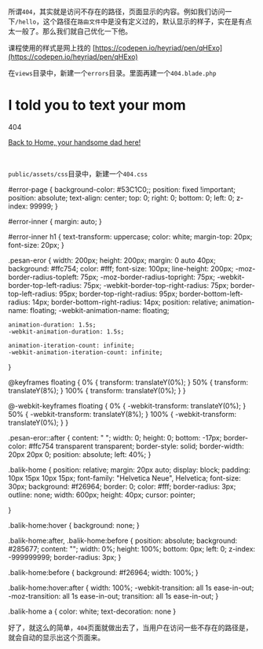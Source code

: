 所谓`404`，其实就是访问不存在的路径，页面显示的内容。例如我们访问一下`/hello`，这个路径在`路由文件`中是没有定义过的，默认显示的样子，实在是有点太一般了。那么我们就自己优化一下他。

课程使用的样式是网上找的 [https://codepen.io/heyriad/pen/qHExo](https://codepen.io/heyriad/pen/qHExo)

在`views`目录中，新建一个`errors`目录。里面再建一个`404.blade.php`

<!doctype html>
<html>
<head>
    <meta charset="UTF-8">
    <meta name="viewport" content="width=device-width, user-scalable=no, initial-scale=1.0, maximum-scale=1.0, minimum-scale=1.0">
    <meta http-equiv="X-UA-Compatible" content="ie=edge">
    <title>404</title>
    <link rel="stylesheet" href="/assets/css/404.css">
</head>
<body>

<div id='error-page'>
    <div id='error-inner'>
        <h1> I told you to text your mom</h1>
        <div class="pesan-eror">404</div>
        <p class="balik-home"><a href="/">Back to Home, your handsome dad here!</a></p><br/>
    </div>
</div>

</body>
</html>

`public/assets/css`目录中，新建一个`404.css`

#error-page {
    background-color: #53C1C0;;
    position: fixed !important;
    position: absolute;
    text-align: center;
    top: 0;
    right: 0;
    bottom: 0;
    left: 0;
    z-index: 99999;
}

#error-inner {
    margin: auto;
}

#error-inner h1 {
    text-transform: uppercase;
    color: white;
    margin-top: 20px;
    font-size: 20px;
}

.pesan-eror {
    width: 200px;
    height: 200px;
    margin: 0 auto 40px;
    background: #ffc754;
    color: #fff;
    font-size: 100px;
    line-height: 200px;
    -moz-border-radius-topleft: 75px;
    -moz-border-radius-topright: 75px;
    -webkit-border-top-left-radius: 75px;
    -webkit-border-top-right-radius: 75px;
    border-top-left-radius: 95px;
    border-top-right-radius: 95px;
    border-bottom-left-radius: 14px;
    border-bottom-right-radius: 14px;
    position: relative;
    animation-name: floating;
    -webkit-animation-name: floating;

    animation-duration: 1.5s;
    -webkit-animation-duration: 1.5s;

    animation-iteration-count: infinite;
    -webkit-animation-iteration-count: infinite;
}

@keyframes floating {
    0% {
        transform: translateY(0%);
    }
    50% {
        transform: translateY(8%);
    }
    100% {
        transform: translateY(0%);
    }
}

@-webkit-keyframes floating {
    0% {
        -webkit-transform: translateY(0%);
    }
    50% {
        -webkit-transform: translateY(8%);
    }
    100% {
        -webkit-transform: translateY(0%);
    }
}

.pesan-eror::after {
    content: " ";
    width: 0;
    height: 0;
    bottom: -17px;
    border-color: #ffc754 transparent transparent;
    border-style: solid;
    border-width: 20px 20px 0;
    position: absolute;
    left: 40%;
}

.balik-home {
    position: relative;
    margin: 20px auto;
    display: block;
    padding: 10px 15px 10px 15px;
    font-family: "Helvetica Neue", Helvetica;
    font-size: 30px;
    background: #f26964;
    border: 0;
    color: #fff;
    border-radius: 3px;
    outline: none;
    width: 600px;
    height: 40px;
    cursor: pointer;

}

.balik-home:hover {
    background: none;
}

.balik-home:after, .balik-home:before {
    position: absolute;
    background: #285677;
    content: "";
    width: 0%;
    height: 100%;
    bottom: 0px;
    left: 0;
    z-index: -999999999;
    border-radius: 3px;
}

.balik-home:before {
    background: #f26964;
    width: 100%;
}

.balik-home:hover:after {
    width: 100%;
    -webkit-transition: all 1s ease-in-out;
    -moz-transition: all 1s ease-in-out;
    transition: all 1s ease-in-out;
}

.balik-home a {
    color: white;
    text-decoration: none
}

好了，就这么的简单，`404`页面就做出去了，当用户在访问一些不存在的路径是，就会自动的显示出这个页面来。